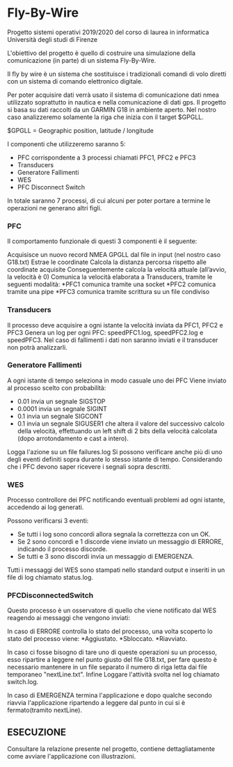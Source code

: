 # Fly-By-Wire

Progetto sistemi operativi 2019/2020 del corso di laurea in informatica Università degli studi di Firenze

L'obiettivo del progetto è quello di costruire una simulazione della comunicazione (in parte) di un sistema Fly-By-Wire.

Il fly by wire è un sistema che sostituisce i tradizionali comandi di volo diretti con un sistema di comando elettronico digitale.

Per poter acquisire dati verrà usato il sistema di comunicazione dati nmea utilizzato soprattutto in nautica e nella comunicazione di dati gps. Il progetto si basa su dati raccolti da un GARMIN G18 in ambiente aperto.
Nel nostro caso analizzeremo solamente la riga che inizia con il target $GPGLL.

$GPGLL = Geographic position, latitude / longitude

I componenti che utilizzeremo saranno 5:
* PFC corrispondente a 3 processi chiamati PFC1, PFC2 e PFC3
* Transducers
* Generatore Fallimenti
* WES
* PFC Disconnect Switch

In totale saranno 7 processi, di cui alcuni per poter portare a termine le operazioni ne generano altri figli.


###  PFC
Il comportamento funzionale di questi 3 componenti è il seguente:

Acquisisce un nuovo record NMEA GPGLL dal file in input (nel nostro caso G18.txt)
Estrae le coordinate
Calcola la distanza percorsa rispetto alle coordinate acquisite
Conseguentemente calcola la velocità attuale (all’avvio, la velocità è 0)
Comunica la velocità elaborata a Transducers, tramite le seguenti modalità:
*PFC1 comunica tramite una socket
*PFC2 comunica tramite una pipe
*PFC3 comunica tramite scrittura su un file condiviso

###  Transducers
Il processo deve acquisire a ogni istante la velocità inviata da PFC1, PFC2 e PFC3
Genera un log per ogni PFC: speedPFC1.log, speedPFC2.log e speedPFC3.
Nel caso di fallimenti i dati non saranno inviati e il transducer non potrà analizzarli.


###  Generatore Fallimenti
A ogni istante di tempo seleziona in modo casuale uno dei PFC
Viene inviato al processo scelto con probabilità:
* 0.01 invia un segnale SIGSTOP
* 0.0001 invia un segnale SIGINT
* 0.1 invia un segnale SIGCONT
* 0.1 invia un segnale SIGUSER1 che altera il valore del successivo calcolo della velocità, effettuando un left shift di 2 bits della velocità calcolata (dopo arrotondamento e cast a intero).

Logga l'azione su un file failures.log
Si possono verificare anche più di uno degli eventi definiti sopra durante lo stesso istante di tempo. Considerando che i PFC devono saper ricevere i segnali sopra descritti.

### WES
Processo controllore dei PFC notificando eventuali problemi ad ogni istante, accedendo ai log generati.

Possono verificarsi 3 eventi:
* Se tutti i log sono concordi allora segnala la correttezza con un OK.
* Se 2 sono concordi e 1 discorde viene inviato un messaggio di ERRORE, indicando il processo discorde.
* Se tutti e 3 sono discordi invia un messaggio di EMERGENZA.

Tutti i messaggi del WES sono stampati nello standard output e inseriti in un file di log chiamato status.log.

###  PFCDisconnectedSwitch
Questo processo è un osservatore di quello che viene notificato dal WES reagendo ai messaggi che vengono inviati:

In caso di ERRORE controlla lo stato del processo, una volta scoperto lo stato del processo viene:
*Aggiustato.
*Sbloccato.
*Riavviato.

In caso ci fosse bisogno di tare uno di queste operazioni su un processo, esso ripartire a leggere nel punto giusto del file G18.txt, per fare questo è necessario mantenere in un file separato il numero di riga letta dai file temporaneo "nextLine.txt". Infine Loggare l'attività svolta nel log chiamato switch.log.

In caso di EMERGENZA termina l'applicazione e dopo qualche secondo riavvia l'applicazione ripartendo a leggere dal punto in cui si è fermato(tramito nextLine).
										 

##  ESECUZIONE 

Consultare la relazione presente nel progetto, contiene dettagliatamente come avviare l'applicazione con illustrazioni.
